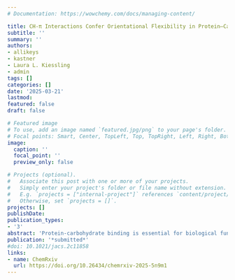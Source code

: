 ```yaml
---
# Documentation: https://wowchemy.com/docs/managing-content/

title: CH-π Interactions Confer Orientational Flexibility in Protein–Carbohydrate Binding Sites
subtitle: ''
summary: ''
authors:
- allikeys
- kastner
- Laura L. Kiessling
- admin
tags: []
categories: []
date: '2025-03-21'
lastmod: 
featured: false
draft: false

# Featured image
# To use, add an image named `featured.jpg/png` to your page's folder.
# Focal points: Smart, Center, TopLeft, Top, TopRight, Left, Right, BottomLeft, Bottom, BottomRight.
image:
  caption: ''
  focal_point: ''
  preview_only: false

# Projects (optional).
#   Associate this post with one or more of your projects.
#   Simply enter your project's folder or file name without extension.
#   E.g. `projects = ["internal-project"]` references `content/project/deep-learning/index.md`.
#   Otherwise, set `projects = []`.
projects: []
publishDate: 
publication_types:
- '3'
abstract: 'Protein-carbohydrate binding is essential for biological function and is driven by non-covalent interactions, including hydrogen bonds and CH-π stacking interactions. CH-π stacking interactions are favorable and have high orientational flexibility; however, we lack a comprehensive understanding of the roles that they play in protein binding affinity and selectivity. To evaluate the role of CH-π stacking interactions and their interplay with hydrogen bonds, we curated a set of proteins bound to B-D-galactoside-containing carbohydrates with varied numbers and orientations of CH-π stacking interactions, numbers of hydrogen bonds, and lengths of carbohydrate ligands. We employ well-tempered metadynamics simulations to obtain binding free energy landscapes. We show that the free energy landscapes of each protein are broad and that the favored CH-π stacking interaction orientation varies depending on the conformation of the protein binding site. Complexes with extended carbohydrate ligands that form additional hydrogen bonds resulted in more specific orientational dependence. Conversely, complexes with mutations that decreased the number of hydrogen bonds had the opposite effect, broadening the free energy landscape significantly and resulting in the occupation of multiple distinct CH-π stacking interaction orientations. Thus, hydrogen bonds play a key role in defining the binding orientation. We next show that forming multiple CH-π stacking interactions facilitates the dynamics necessary for the translocation of polysaccharide ligands within a protein binding site. Our work shows the cooperative nature of hydrogen bonds and CH-π stacking interactions, demonstrating that tuning the number and positions of these interactions through protein engineering should alter ligand recognition or support ligand movement in protein binding sites.'
publication: '*submitted*'
#doi: 10.1021/jacs.2c11858
links:
- name: ChemRxiv
  url: https://doi.org/10.26434/chemrxiv-2025-5n9m1
---
```

